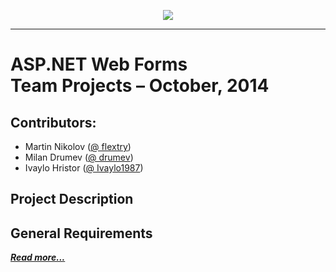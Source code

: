 <p align="center"><a href="http://academy.telerik.com/"><img src="https://raw.github.com/flextry/Telerik-Academy/master/Programming%20with%20C%23/Codes/Other/Telerik.png" /></a></p>

---

# ASP.NET Web Forms <br /> Team Projects – October, 2014

## Contributors:
* Martin Nikolov ([@ flextry](https://github.com/flextry))
* Milan Drumev ([@ drumev](https://github.com/drumev))
* Ivaylo Hristor ([@ Ivaylo1987](https://github.com/Ivaylo1987))

## Project Description

## General Requirements

[***Read more...***]()
